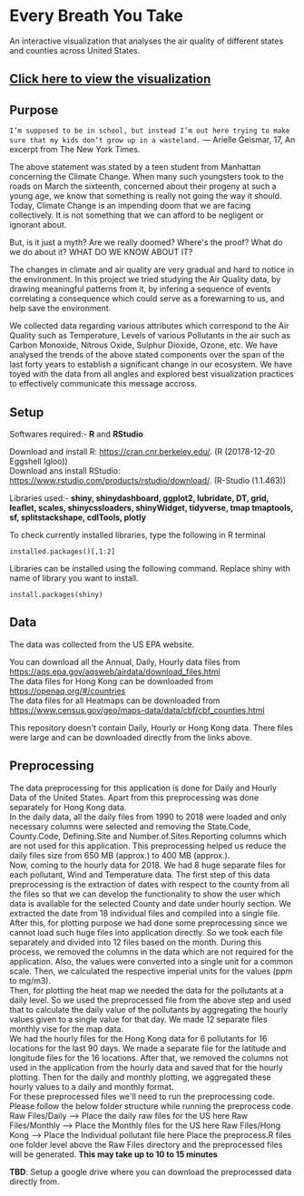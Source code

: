 # Every Breath You Take
 An interactive visualization that analyses the air quality of different states and counties across United States.  
 
  
## **[Click here to view the visualization](http://shiny.evl.uic.edu:3838/g3/Every_Breath_You_Take/)**
 
 
 
 ## Purpose
 `I’m supposed to be in school, but instead I’m out here trying to make sure that my kids don’t grow up in a wasteland.` — Arielle Geismar, 17, An excerpt from The New York Times.
 
The above statement was stated by a teen student from Manhattan concerning the Climate Change. When many such youngsters took to the roads on March the sixteenth, concerned about their progeny at such a young age, we know that something is really not going the way it should. Today, Climate Change is an impending doom that we are facing collectively. It is not something that we can afford to be negligent or ignorant about.  

But, is it just a myth? Are we really doomed? Where's the proof? What do we do about it? WHAT DO WE KNOW ABOUT IT?  
  
The changes in climate and air quality are very gradual and hard to notice in the environment. In this project we tried studying the Air Quality data, by drawing meaningful patterns from it, by infering a sequence of events correlating a consequence which could serve as a forewarning to us, and help save the environment.  
  
We collected data regarding various attributes which correspond to the Air Quality such as Temperature, Levels of various Pollutants in the air such as Carbon Monoxide, Nitrous Oxide, Sulphur Dioxide, Ozone, etc. We have analysed the trends of the above stated components over the span of the last forty years to establish a significant change in our ecosystem. We have toyed with the data from all angles and explored best visualization practices to effectively communicate this message accross.  


## Setup

Softwares required:- **R** and **RStudio**  

Download and install R: https://cran.cnr.berkeley.edu/. (R (20178-12-20 Eggshell Igloo))  
Download ans install RStudio: https://www.rstudio.com/products/rstudio/download/. (R-Studio (1.1.463))

Libraries used:- **shiny, shinydashboard, ggplot2, lubridate, DT, grid, leaflet, scales, shinycssloaders, shinyWidget, tidyverse, tmap tmaptools, sf, splitstackshape, cdlTools, plotly**

To check currently installed libraries, type the following in R terminal  
```
installed.packages()[,1:2]
```
    
Libraries can be installed using the following command. Replace shiny with name of library you want to install.
```
install.packages(shiny)
```

## Data

The data was collected from the US EPA website.  

You can download all the Annual, Daily, Hourly data files from https://aqs.epa.gov/aqsweb/airdata/download_files.html  
The data files for Hong Kong can be downloaded from https://openaq.org/#/countries  
The data files for all Heatmaps can be downloaded from https://www.census.gov/geo/maps-data/data/cbf/cbf_counties.html  

This repository doesn't contain Daily, Hourly or Hong Kong data. There files were large and can be downloaded directly from the links above.


## Preprocessing

The data preprocessing for this application is done for Daily and Hourly Data of the United States. Apart from this preprocessing was done separately for Hong Kong data.  
In the daily data, all the daily files from 1990 to 2018 were loaded and only necessary columns were selected and removing the State.Code, County.Code, Defining.Site and Number.of.Sites.Reporting columns which are not used for this application. This preprocessing helped us reduce the daily files size from 650 MB (approx.) to 400 MB (approx.).  
Now, coming to the hourly data for 2018. We had 8 huge separate files for each pollutant, Wind and Temperature data. The first step of this data preprocessing is the extraction of dates with respect to the county from all the files so that we can develop the functionality to show the user which data is available for the selected County and date under hourly section. We extracted the date from 18 individual files and compiled into a single file.  
After this, for plotting purpose we had done some preprocessing since we cannot load such huge files into application directly. So we took each file separately and divided into 12 files based on the month. During this process, we removed the columns in the data which are not required for the application. Also, the values were converted into a single unit for a common scale. Then, we calculated the respective imperial units for the values (ppm to mg/m3).  
Then, for plotting the heat map we needed the data for the pollutants at a daily level. So we used the preprocessed file from the above step and used that to calculate the daily value of the pollutants by aggregating the hourly values given to a single value for that day. We made 12 separate files monthly vise for the map data.  
We had the hourly files for the Hong Kong data for 6 pollutants for 16 locations for the last 90 days. We made a separate file for the latitude and longitude files for the 16 locations. After that, we removed the columns not used in the application from the hourly data and saved that for the hourly plotting. Then for the daily and monthly plotting, we aggregated these hourly values to a daily and monthly format.  
For these preprocessed files we'll need to run the preprocessing code. Please follow the below folder structure while running the preprocess code.  
Raw Files/Daily --> Place the daily raw files for the US here
Raw Files/Monthly --> Place the Monthly files for the US here
Raw Files/Hong Kong --> Place the Individual pollutant file here
Place the preprocess.R files one folder level above the Raw Files directory and the preprocessed files will be generated. **This may take up to 10 to 15 minutes**  

**TBD**: Setup a google drive where you can download the preprocessed data directly from.

